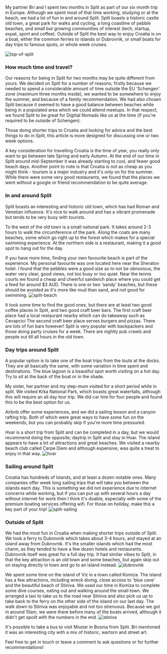 My partner Bri and I spent two months in Split as part of our six month trip in Europe. Although we spent most of that time working, studying or at the beach, we had a lot of fun in and around Split. Split boasts a historic castle old town, a great park for walks and cycling, a long coastline of pebble beaches, and small but growing communities of interest (tech, startup, expat, sport and coffee). Outside of Split the best way to enjoy Croatia is on a boat, either the common ferries to islands or Dubrovnik, or small boats for day trips to famous spots, or whole week cruises.

![top-of-split](https://www.ndjenkins.com/static/assets/croatia/01_top-of-split.jpg "top-of-split")

### How much time and travel?
Our reasons for being in Split for two months may be quite different from yours. We decided on Split for a number of reasons; firstly because we needed to spend a considerable amount of time outside the EU 'Schengen' zone (maximum three months inside), we wanted to be somewhere to enjoy the summer, and because of a family recommendation. We had also chosen Split because it seemed to have a good balance between beaches while being in a populated area which we could attend meetups. In that respect, we found Split to be great for Digitial Nomads like us at the time (if you're required to be outside of Schengen).

Those doing shorter trips to Croatia and looking for advice and the best things to do in Split, this article is more designed for discussing one or two week options.

A key consideration for travelling Croatia is the time of year, you really only want to go between late Spring and early Autumn. At the end of our time in Split around mid-September it was already starting to cool, and fewer good beach days. Another point to note is that Croatia is not as cheap as you might think - tourism is a major industry and it's only on for the summer. While there were some very good restaurants, we found that the places we went without a google or friend recommendation to be quite average.

### In and around Split
Split boasts an interesting and historic old town, which has had Roman and Venetian influence. It's nice to walk around and has a vibrant promenade but tends to be very busy with tourists.

To the west of the old town is a small national park. It takes around 2-3 hours to walk the circumference of the park. Along the coats are many beaches, some which go right up to the forest which makes for a special swimming experience. At the northern side is a restaurant, making it a good spot to hang out for the day.

If you have more time, finding your own favourite beach is part of the experience. My personal favourite was one located here near the Sheraton hotel. I found that the pebbles were a good size as to not be obnoxious, the water very clear, good views, not too busy or too quiet. Near the tennis courts we found a cheap and cheerful sandwich place where you could get a feed for around $3 AUD. There is one or two 'sandy' beaches, but these should be avoided as it's more like mud than sand, and not good for swimming.
![split-beach](https://www.ndjenkins.com/static/assets/croatia/02_split-beach.jpg "split-beach")

It took some time to find the good ones, but there are at least two good coffee places in Split, and two good craft beer bars. The first craft beer place had a local restaurant nearby which can do takeaway such as Cevapcici The second craft beer place serves burgers and pizzas. There are lots of fun bars however! Split is very popular with backpackers and those doing party cruises for a week. There are nightly pub crawls and people out till all hours in the old town.

### Day trips around Split
A popular option is to take one of the boat trips from the touts at the docks. They are all basically the same, with some variation in time spent and destinations. The blue lagoon is a beautiful spot worth visiting on a hot day. Try to sit at the back of the boat or in the shade.

My sister, her partner and my step-mum visited for a short period while in split. We visited Krka National Park, which boasts great waterfalls, although this will require an all day tour trip. We did car hire for four people and found this to be the best option for us.

Airbnb offer some experiences, and we did a sailing lesson and a canyon rafting trip. Both of which were great ways to have some fun on the weekends, but you can probably skip if you're more time pressured.

Hvar is a short trip from Split and can be completed in a day, but we would recommend doing the opposite; daytrip in Split and stay in Hvar. The island appears to have a lot of attractions and great beaches. We visited a nearby beach club called Carpe Diem and although expensive, was quite a treat to enjoy in that way.
![hvar](https://www.ndjenkins.com/static/assets/croatia/05_hvar.jpg "hvar")

### Sailing around Split
Croatia has hundreds of Islands, and at least a dozen notable ones. Many companies offer week long sailing trips that will take you between the islands each day. This is something we did not experience due to internet concerns while working, but if you can put up with several hours a day without internet for work then I think it's doable, especially with some of the premium boating services offering wifi. For those on holiday, make this a key part of your trip!
![split-sailing](https://www.ndjenkins.com/static/assets/croatia/03_split-sailing.jpg "03_split-sailing")

### Outside of Split
We had the most fun in Croatia when making shorter trips outside of Split. We took a ferry to Dubrovnik which takes about 3-4 hours, and stayed at an island away from Dubrovnik. It's the smaller islands which had the most charm, as they tended to have a few dozen hotels and restaurants. Dubrovnik itself was great for a full day trip. It had similar vibes to Split, in that the key attraction is an old town and some beaches, but again skip out on staying directly in town and go to an island instead.
![dubrovnik](https://www.ndjenkins.com/static/assets/croatia/04_dubrovnik.jpg "dubrovnik")

We spent some time on the island of Viz in a town called Komiza. The island has a few attractions, including wreck diving, close access to 'blue cave' and the beautiful beach of Stiniva. We used our time in Komiza to complete some dive courses, eating out and walking around the small town. We arranged a taxi to take us to the road near Stiniva and also pick us up to take back to the ferry on the other side of the island on our last day. The walk down to Stiniva was enjoyable and not too strenuous. Because we got in around 10am, we were there before many of the boats arrived, although it didn't get spoilt with the numbers in the end.
![stiniva](https://www.ndjenkins.com/static/assets/croatia/06_stiniva.jpg "stiniva")

It's possible to take a bus to visit Mostar in Bosnia from Split. Bri mentioned it was an interesting city with a mix of historic, wartorn and street art.

Feel free to get in touch or leave a comment to ask questions or for further recommendations!
